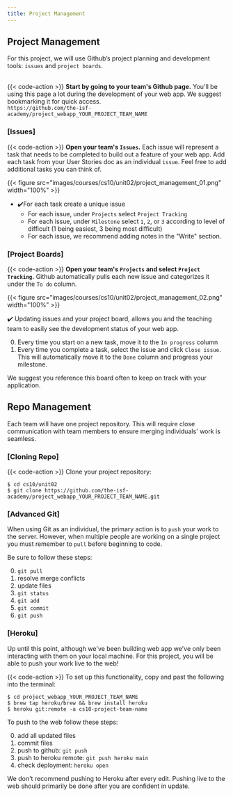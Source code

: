 ```yaml
---
title: Project Management
---
```


## Project Management 

For this project, we will use Github’s project planning and development tools: `issues` and `project boards`.  
<br>

{{< code-action >}} **Start by going to your team's Github page.** You'll be using this page a lot during the development of your web app. We suggest bookmarking it for quick access. <br>`https://github.com/the-isf-academy/project_webapp_YOUR_PROJECT_TEAM_NAME`

### [Issues]


{{< code-action >}} **Open your team's `Issues`.** Each issue will represent a task that needs to be completed to build out a feature of your web app. Add each task from your User Stories doc as an individual `issue`. Feel free to add additional tasks you can think of. 

{{< figure src="images/courses/cs10/unit02/project_management_01.png" width="100%"  >}}

- ✔️For each task create a unique issue 
    - For each issue, under `Projects` select `Project Tracking`
    - For each issue, under `Milestone` select `1`, `2`, or `3` according to level of difficult (1 being easiest, 3 being most difficult) 
    - For each issue, we recommend adding notes in the "Write" section. 

### [Project Boards]

{{< code-action >}} **Open your team's `Projects` and select `Project Tracking`.** Github automatically pulls each new issue and categorizes it under the `To do` column.

{{< figure src="images/courses/cs10/unit02/project_management_02.png" width="100%"  >}}

✔️ Updating issues and your project board, allows you and the teaching team to easily see the development status of your web app. 

0. Every time you start on a new task, move it to the `In progress` column
0. Every time you complete a task, select the issue and click `Close issue`. This will automatically move it to the `Done` column and progress your milestone. 




We suggest you reference this board often to keep on track with your application. 


## Repo Management 
Each team will have one project repository. This will require close communication with team members to ensure merging individuals' work is seamless. 

### [Cloning Repo]

{{< code-action >}} Clone your project repository: 

```shell
$ cd cs10/unit02
$ git clone https://github.com/the-isf-academy/project_webapp_YOUR_PROJECT_TEAM_NAME.git
```

### [Advanced Git]

When using Git as an individual, the primary action is to `push` your work to the server. However, when multiple people are working on a single project you must remember to `pull` before beginning to code. 

Be sure to follow these steps: 

0. `git pull`
0. resolve merge conflicts
0. update files 
0. `git status`
0. `git add`
0. `git commit`
0. `git push`

### [Heroku]

Up until this point, although we've been building web app we've only been interacting with them on your local machine. For this project, you will be able to push your work live to the web! 

{{< code-action >}} To set up this functionality, copy and past the following into the terminal:
```shell
$ cd project_webapp_YOUR_PROJECT_TEAM_NAME
$ brew tap heroku/brew && brew install heroku
$ heroku git:remote -a cs10-project-team-name
```

To push to the web follow these steps:

0. add all updated files
0. commit files
0. push to github: `git push`
0. push to heroku remote: `git push heroku main`
0. check deployment: `heroku open`

We don't recommend pushing to Heroku after every edit. Pushing live to the web should primarily be done after you are confident in update. 
